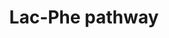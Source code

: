 ---
annotations:
- id: PW:0000540
  parent: disease pathway
  type: Pathway Ontology
  value: obesity pathway
- id: PW:0000003
  parent: signaling pathway
  type: Pathway Ontology
  value: signaling pathway
- id: PW:0000002
  parent: classic metabolic pathway
  type: Pathway Ontology
  value: classic metabolic pathway
authors:
- Egonw
description: Lac-Phe is formed by CNDP2 and exported outside the cell, into the blood
  circulation by ABCC5. It is linked to food intake and obesity, where it is increased
  after exercise and suppresses food intake.
last-edited: 2022-12-10
organisms:
- Homo sapiens
redirect_from:
- /index.php/Pathway:WP5239
- /instance/WP5239
- /instance/WP5239_rr123034
revision: r123034
schema-jsonld:
- '@context': https://schema.org/
  '@id': https://wikipathways.github.io/pathways/WP5239.html
  '@type': Dataset
  creator:
    '@type': Organization
    name: WikiPathways
  description: Lac-Phe is formed by CNDP2 and exported outside the cell, into the
    blood circulation by ABCC5. It is linked to food intake and obesity, where it
    is increased after exercise and suppresses food intake.
  keywords:
  - (S)-lactate
  - ABCC5
  - CNDP2
  - L-phenylalanine
  - Lac-Phe
  license: CC0
  name: Lac-Phe pathway
seo: CreativeWork
title: Lac-Phe pathway
wpid: WP5239
---